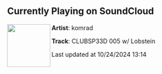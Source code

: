 ## Currently Playing on SoundCloud

[<img align="left" width="100" src="https://i1.sndcdn.com/artworks-MRfv1p5GW0RKZqCP-cyzzWQ-t500x500.jpg">](https://soundcloud.com/komunal_radio/clubsp33d-005-w-lobstein?in=clubsp33d/sets/sp33dcasts)

**Artist**: komrad 

**Track**: CLUBSP33D 005 w/ Lobstein

Last updated at 10/24/2024 13:14
